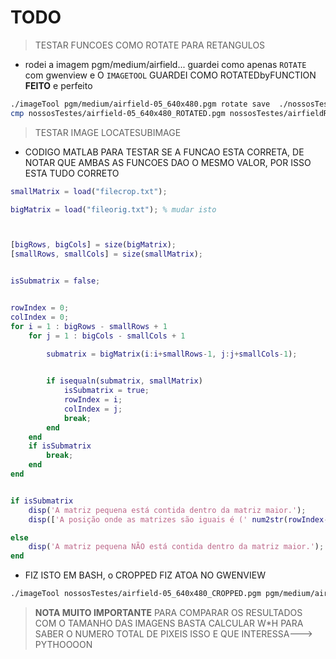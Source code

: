 # TODO

> TESTAR FUNCOES COMO ROTATE PARA RETANGULOS

- rodei a imagem pgm/medium/airfield... guardei como apenas `ROTATE` com gwenview e O `IMAGETOOL`   GUARDEI COMO ROTATEDbyFUNCTION **FEITO** e perfeito

```bash
./imageTool pgm/medium/airfield-05_640x480.pgm rotate save  ./nossosTestes/airfieldROTATEDbyFUNCTION.pgm
cmp nossosTestes/airfield-05_640x480_ROTATED.pgm nossosTestes/airfieldROTATEDbyFUNCTION.pgm
```

> TESTAR IMAGE LOCATESUBIMAGE
- CODIGO MATLAB PARA TESTAR SE A FUNCAO ESTA CORRETA, DE NOTAR QUE AMBAS AS FUNCOES DAO O MESMO VALOR, POR ISSO ESTA TUDO CORRETO

```MATLAB
smallMatrix = load("filecrop.txt");

bigMatrix = load("fileorig.txt"); % mudar isto



[bigRows, bigCols] = size(bigMatrix);
[smallRows, smallCols] = size(smallMatrix);


isSubmatrix = false;


rowIndex = 0;
colIndex = 0;
for i = 1 : bigRows - smallRows + 1
    for j = 1 : bigCols - smallCols + 1
        
        submatrix = bigMatrix(i:i+smallRows-1, j:j+smallCols-1);


        if isequaln(submatrix, smallMatrix)
            isSubmatrix = true;
            rowIndex = i;
            colIndex = j;
            break;
        end
    end
    if isSubmatrix
        break;
    end
end


if isSubmatrix
    disp('A matriz pequena está contida dentro da matriz maior.');
    disp(['A posição onde as matrizes são iguais é (' num2str(rowIndex-1) ', ' num2str(colIndex-1) ').']); % -1 PQ MATLAB NAO E 0-INDEXED

else
    disp('A matriz pequena NÃO está contida dentro da matriz maior.');
end
```

- FIZ ISTO EM BASH, o CROPPED FIZ ATOA NO GWENVIEW

```bash
./imageTool nossosTestes/airfield-05_640x480_CROPPED.pgm pgm/medium/airfield-05_640x480.pgm locate
```

> **NOTA MUITO IMPORTANTE** PARA COMPARAR OS RESULTADOS COM O TAMANHO DAS IMAGENS BASTA CALCULAR W*H PARA SABER O NUMERO TOTAL DE PIXEIS ISSO E QUE INTERESSA---> PYTHOOOON